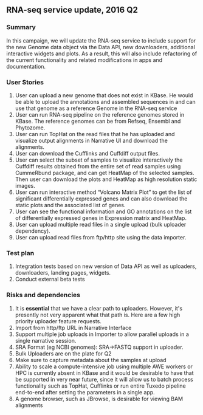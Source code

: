 ## RNA-seq service update, 2016 Q2

### Summary
In this campaign, we will update the RNA-seq service to include support for the new Genome data object via the Data API, new downloaders, additional interactive widgets and plots. As a result, this will also include refactoring of the current functionality and related modifications in apps and documentation.

### User Stories
1. User can upload a new genome that does not exist in KBase. He would be able to upload the annotations and assembled sequences in and can use that genome as a reference Genome in the RNA-seq service
2. User can run RNA-seq pipeline on the reference genomes stored in KBase. The reference genomes can be from Refseq, Ensembl and Phytozome. 
3. User can run TopHat on the read files that he has uploaded and visualize output alignments in Narrative UI and download the alignments.
4. User can download the Cufflinks and Cuffdiff output files.
5. User can select the subset of samples to visualize interactively the Cuffdiff results obtained from the entire set of read samples using CummeRbund package, and can get HeatMap of the selected samples. Then user can  download the plots and HeatMap as high resolution static images.  
6. User can run interactive method “Volcano Matrix Plot” to get the list of significant differentially expressed genes and can also download the static plots and the associated list of genes.
7. User can see the functional information and GO annotations on the list of differentially expressed genes in Expression matrix and HeatMap.
8. User can upload multiple read files in a single upload (bulk uploader dependency).
9. User can upload read files from ftp/http site using the data importer.

### Test plan
1. Integration tests based on new version of Data API as well as uploaders, downloaders, landing pages, widgets.
2. Conduct external beta tests

### Risks and dependencies
1. It is **essential** that we have a clear path to uploaders. However, it's presently not very apparent what that path is. Here are a few high priority uploader feature requests.
  1. Import from http/ftp URL in Narrative Interface
  2. Support multiple job uploads in Importer to allow parallel uploads in a single narrative session.
  3. SRA Format (eg NCBI genomes): SRA->FASTQ support in uploader. 
2. Bulk Uploaders are on the plate for Q2
  1. Make sure to capture metadata about the samples at upload
3. Ability to scale a compute-intensive job using multiple AWE workers or HPC is currently absent in KBase and it would be desirable to have that be supported in very near future, since it will allow us to batch process functionality such as TopHat, Cufflinks or run entire Tuxedo pipeline end-to-end after setting the parameters in a single app.
4. A genome browser, such as JBrowse, is desirable for viewing BAM alignments




